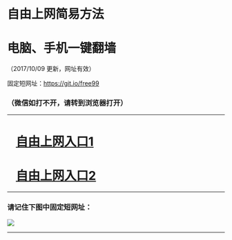 ﻿# 自由上网简易方法

# 电脑、手机一键翻墙

（2017/10/09 更新，网址有效）

固定短网址：https://git.io/free99

### （微信如打不开，请转到浏览器打开）


***





# &nbsp;&nbsp; <a href="http://ft763631200.fwq-tz-1001.info/fwqtz01.html?t=100900130011 " target="_blank">自由上网入口1</a>
# &nbsp;&nbsp; <a href="http://ft61592951.fwq-tz-1002.info/fwqtz02.html?t=100900132562 " target="_blank">自由上网入口2</a>
***

### 请记住下图中固定短网址：

<img src="https://s3-us-west-2.amazonaws.com/fwq-1001/yjfq-20170905okok.png" /> 


***

